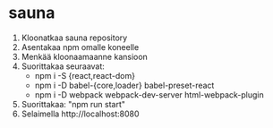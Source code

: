 # sauna

1. Kloonatkaa sauna repository
2. Asentakaa npm omalle koneelle
3. Menkää kloonaamaanne kansioon
4. Suorittakaa seuraavat:
    - npm i -S {react,react-dom}
    - npm i -D babel-{core,loader} babel-preset-react
    - npm i -D webpack webpack-dev-server html-webpack-plugin
5. Suorittakaa: "npm run start"
6. Selaimella http://localhost:8080
